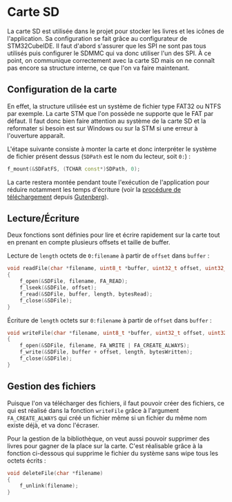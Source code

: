 # Carte SD

La carte SD est utilisée dans le projet pour stocker les livres et les icônes de l'application. Sa configuration se fait grâce au configurateur de STM32CubeIDE. Il faut d'abord s'assurer que les SPI ne sont pas tous utilisés puis configurer le SDMMC qui va donc utiliser l'un des SPI. À ce point, on communique correctement avec la carte SD mais on ne connaît pas encore sa structure interne, ce que l'on va faire maintenant.

## Configuration de la carte

En effet, la structure utilisée est un système de fichier type FAT32 ou NTFS par exemple. La carte STM que l'on possède ne supporte que le FAT par défaut. Il faut donc bien faire attention au système de la carte SD et la reformater si besoin est sur Windows ou sur la STM si une erreur à l'ouverture apparaît.

L'étape suivante consiste à monter la carte et donc interpréter le système de fichier présent dessus (`SDPath` est le nom du lecteur, soit `0:`) :

```cpp
f_mount(&SDFatFS, (TCHAR const*)SDPath, 0);
```

La carte restera montée pendant toute l'exécution de l'application pour réduire notamment les temps d'écriture (voir la [procédure de téléchargement](/guten/gutenberg) depuis [Gutenberg](https://www.gutenberg.org)).

## Lecture/Écriture

Deux fonctions sont définies pour lire et écrire rapidement sur la carte tout en prenant en compte plusieurs offsets et taille de buffer.

Lecture de `length` octets de `0:filename` à partir de `offset` dans `buffer` :

```cpp
void readFile(char *filename, uint8_t *buffer, uint32_t offset, uint32_t length, UINT *bytesRead)
{
	f_open(&SDFile, filename, FA_READ);
	f_lseek(&SDFile, offset);
	f_read(&SDFile, buffer, length, bytesRead);
	f_close(&SDFile);
}
```

Écriture de `length` octets sur `0:filename` à partir de `offset` dans `buffer` :

```cpp
void writeFile(char *filename, uint8_t *buffer, uint32_t offset, uint32_t length, UINT *bytesWritten)
{
	f_open(&SDFile, filename, FA_WRITE | FA_CREATE_ALWAYS);
	f_write(&SDFile, buffer + offset, length, bytesWritten);
	f_close(&SDFile);
}
```

## Gestion des fichiers

Puisque l'on va télécharger des fichiers, il faut pouvoir créer des fichiers, ce qui est réalisé dans la fonction `writeFile` grâce à l'argument `FA_CREATE_ALWAYS` qui créé un fichier même si un fichier du même nom existe déjà, et va donc l'écraser.

Pour la gestion de la bibliothèque, on veut aussi pouvoir supprimer des livres pour gagner de la place sur la carte. C'est réalisable grâce à la fonction ci-dessous qui supprime le fichier du système sans wipe tous les octets écrits :

```cpp
void deleteFile(char *filename)
{
	f_unlink(filename);
}
```